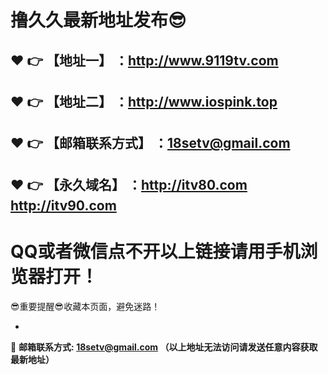 # 撸久久最新地址发布:sunglasses:
:heart: :point_right: 【地址一】 ：http://www.9119tv.com
------
:heart: :point_right: 【地址二】 ：http://www.iospink.top
------
:heart: :point_right: 【邮箱联系方式】 ：18setv@gmail.com
------
:heart: :point_right: 【永久域名】 ：http://itv80.com  http://itv90.com
------
# QQ或者微信点不开以上链接请用手机浏览器打开！
:sunglasses:重要提醒:sunglasses:收藏本页面，避免迷路！

-

:e-mail: __邮箱联系方式: 18setv@gmail.com （以上地址无法访问请发送任意内容获取最新地址）__
